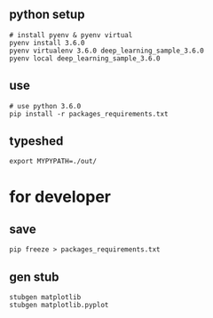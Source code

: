 
## python setup

```
# install pyenv & pyenv virtual
pyenv install 3.6.0
pyenv virtualenv 3.6.0 deep_learning_sample_3.6.0
pyenv local deep_learning_sample_3.6.0
```

## use

```
# use python 3.6.0
pip install -r packages_requirements.txt
```

## typeshed

```
export MYPYPATH=./out/
```

# for developer

## save

```
pip freeze > packages_requirements.txt
```

## gen stub

```
stubgen matplotlib
stubgen matplotlib.pyplot
```